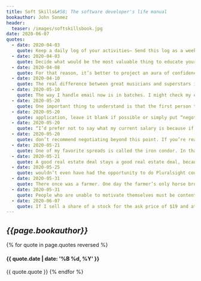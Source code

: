 ```yaml
---
title: Soft Skills&#58; The software developer's life manual
bookauthor: John Sonmez
header:
  teaser: /images/softskillsbook.jpg
date: 2020-06-07
quotes:
  - date: 2020-04-03
    quote: Keep a daily log of your activities— Send this log as a weekly report to your manager. Offer to give presentations or trainings— Pick a topic that would be useful to your team. Speak up— Do this at meetings and any time you get the chance. Be seen— Set up regular meetings with your boss. Make sure you are seen often.
  - date: 2020-04-03
    quote: Decide what would be the most valuable thing to educate yourself on and create a plan to get that education
  - date: 2020-04-08
    quote: For that reason, it’s better to project an aura of confidence and capability, knowing that you’ve faced challenges in the past, you rose up to meet them, and there’s no reason to believe you won’t do the same in the future.
  - date: 2020-04-10
    quote: The real difference between great musicians and superstars is nothing more than marketing. Marketing is a multiplier for talent. The better marketing you have, the more it magnifies your talent. That’s why it’s critical for you, as a software developer, to learn this crucial skill.
  - date: 2020-05-10
    quote: The way I handle email now is in batches. I might check my email a couple of times each day and answer any urgent emails. But in general, I process all of my email at a single time during the day. I go through my entire inbox and deal with it all at once. I’m much more efficient, because I’m not interrupting my other task and I can get into the “email zone”
  - date: 2020-05-20
    quote: One important thing to understand is that the first person to name a number is at a distinct disadvantage. In any kind of negotiation, you always want to act second.
  - date: 2020-05-20
    quote: application, leave it blank if possible or simply put “negotiable depending on overall compensation package.”
  - date: 2020-05-20
    quote: “I’d prefer not to say what my current salary is because if it’s higher than what you expect to pay for this job, I wouldn’t want that to eliminate me from being considered for this job—because I might be willing to accept less for the right position—and, if it’s lower than what this job would pay, I wouldn’t want to sell myself short either—I’m sure you can understand.”
  - date: 2020-05-20
    quote: don’t recommend negotiating beyond this point. If you’re really brave you can try, but past a second counteroffer, you risk losing goodwill and souring the deal. You want to appear shrewd, but not greedy. No one likes to feel like they got worked or taken advantage of.
  - date: 2020-05-21
    quote: One of my favorite spreads is called the iron condor. In that spread, you sell options on both sides of a stock or exchange-traded fund (ETF) and you buy options a bit further out in price. You make some money off of selling the options and you spend some of that money to buy some protection for yourself by buying options that will limit your losses if the stock goes too high or too low. If the stock or ETF stays within a certain range of values, you get to collect the full premium. If you create a good iron condor, you have a very high chance of making money. Of course, if you’re wrong, it can be very costly. (If you’re interested more in iron condors, a good book I recommend is Profiting with Iron Condor Options&#58; Strategies from the Frontline for Trading in Up or Down Markets by Michael Benklifa [FT Press, 2011].) Taking action Look up a stock you’re familiar with and see if you can find what is called an option chain for it. Most stock quoting sites have option chains that you can find. Take a look at the option chain and calculate how much it costs to buy an option on that stock that’s one month in the future. Notice how the price of the option changes based on the different strike prices. Chapter 52.
  - date: 2020-05-21
    quote: A good real estate deal stays a good real estate deal, because rental prices don’t tend to fluctuate much. As long as you’re able to secure a fixed–interest rate loan on a property, that property is very stable in terms of the income it can produce. If rents do change, they usually go up, not down.
  - date: 2020-05-25
    quote: wouldn’t even have had the opportunity to do Pluralsight courses if I wasn’t marketing myself and getting my name out there. I was able to meet David Starr because of my blog and because I was speaking at code camps. I was also constantly trying to open doors. I was pursuing many different projects and I was investing heavily in my skills and my career. I’m convinced that if the Pluralsight opportunity hadn’t come along, some other life-changing opportunity would have taken its place. In fact, I’m sure that’s true, because I’ve actually had
  - date: 2020-05-31
    quote: There once was a farmer. One day the farmer’s only horse broke out of the corral and ran away. The farmer’s neighbors, all hearing of the horse running away, came to the farmer’s house to view the corral. As they stood there, the neighbors all said, “Oh, what bad luck!” The farmer replied, “How do you know this is bad?” About a week later, the horse returned, bringing with it a whole herd of wild horses, which the farmer and his son quickly corralled. The neighbors, hearing of the corralling of the horses, came to see for themselves. As they stood there looking at the corral filled with horses, the neighbors said, “Oh what good luck!” The farmer replied, “How do you know this is good?” A couple of weeks later, the farmer’s son’s leg was badly broken when he was thrown from one of their new wild horses that he was trying to tame. A few days later the broken leg became infected and the son became delirious with fever. The neighbors, all hearing of the incident, came to see the son. As they stood there, the neighbors said, “Oh what bad luck!” The farmer replied, “How do you know this is bad?” At that same time in China, a war broke out between two rival warlords. In need of more soldiers, a captain came to the village to conscript young men to fight in the war. When the captain came to take the farmer’s son, he found the young man with a broken leg, delirious with fever. Knowing there was no way the son could fight, the captain left him there. A few days later, the son’s fever broke. The neighbors, hearing of the son not being taken to fight in the war and of his return to good health, all came to see him. As they stood there, each one said, “Oh what good luck!” The farmer replied, “How do you know this is good?” The
  - date: 2020-05-31
    quote: People who are unable to motivate themselves must be content with mediocrity, no matter how impressive their other talents. Andrew Carnegie
  - date: 2020-06-07
    quote: If I sell a share of a stock for the ask price of $19 and at that same moment you buy that stock for the bid price of $20, the $1 difference is collected by the market
---
```


## _{{page.bookauthor}}_

{% for quote in page.quotes reversed %}

#### {{ quote.date | date: '%B %d, %Y' }}

{{ quote.quote }}
{% endfor %}
